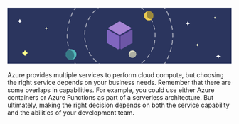 ![Concept of compute being center of our solar system](../media/5-heading.png)

Azure provides multiple services to perform cloud compute, but choosing the right service depends on your business needs. Remember that there are some overlaps in capabilities. For example, you could use either Azure containers or Azure Functions as part of a serverless architecture. But ultimately, making the right decision depends on both the service capability and the abilities of your development team.